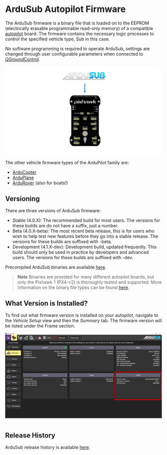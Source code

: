 # ArduSub Autopilot Firmware

The ArduSub firmware is a binary file that is loaded on to the EEPROM (electrically erasable programmable read-only memory) of a compatible [autopilot](/introduction/hardware-options/required-hardware/autopilot.md) board. The firmware contains the necessary logic processes to control the specified vehicle type, Sub in this case.

No software programming is required to operate ArduSub, settings are changed through user configurable parameters when connected to [QGroundControl](/introduction/required-software/qgroundcontrol-software.md).

<img src="/images/introduction/software/software-ardusub.png" class="img-responsive img-center" style="max-height:600px;">

The other vehicle firmware types of the ArduPilot family are:
* [ArduCopter](https://ardupilot.org/copter/index.html)
* [ArduPlane](https://ardupilot.org/plane/index.html)
* [ArduRover](https://ardupilot.org/rover/index.html) (also for boats!)

## Versioning

There are three versions of ArduSub firmware:

* Stable (4.0.X): The recommended build for most users. The versions for these builds are do not have a suffix, just a number.
* Beta (4.0.X-beta): The most recent beta release, this is for users who wish to help test new features before they go into a stable release. The versions for these builds are suffixed with -beta.
* Development (4.1.X-dev): Development build, updated frequently. This build should only be used in practice by developers and advanced users. The versions for these builds are suffixed with -dev.

Precompiled ArduSub binaries are available [here](https://firmware.ardupilot.org/Sub/). 

> **Note** Binaries are provided for many different autopilot boards, but only the Pixhawk 1 (PX4-v2) is thoroughly tested and supported. More information on the binary file types can be found [here](https://ardupilot.org/dev/docs/pre-built-binaries.html).

## What Version is Installed?

To find out what firmware version is installed on your autopilot, navigate to the _Vehicle Setup_ view and then the _Summary_ tab. The firmware version will be listed under the Frame section.

<img src="/images/introduction/software/software-ardusub-version.png" class="img-responsive img-center" style="max-height:600px;">

## Release History

ArduSub release history is available [here](https://raw.githubusercontent.com/ArduPilot/ardupilot/master/ArduSub/ReleaseNotes.txt).


